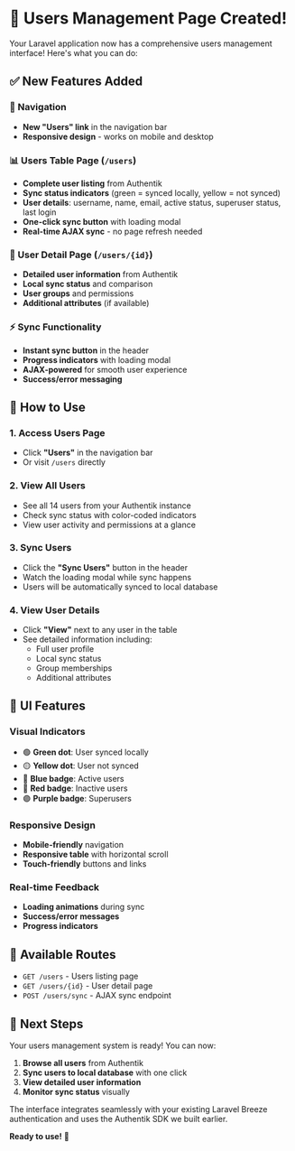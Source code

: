 # 🎉 Users Management Page Created!

Your Laravel application now has a comprehensive users management interface! Here's what you can do:

## ✅ New Features Added

### 🧭 Navigation
- **New "Users" link** in the navigation bar
- **Responsive design** - works on mobile and desktop

### 📊 Users Table Page (`/users`)
- **Complete user listing** from Authentik
- **Sync status indicators** (green = synced locally, yellow = not synced)
- **User details**: username, name, email, active status, superuser status, last login
- **One-click sync button** with loading modal
- **Real-time AJAX sync** - no page refresh needed

### 👤 User Detail Page (`/users/{id}`)
- **Detailed user information** from Authentik
- **Local sync status** and comparison
- **User groups** and permissions
- **Additional attributes** (if available)

### ⚡ Sync Functionality
- **Instant sync button** in the header
- **Progress indicators** with loading modal
- **AJAX-powered** for smooth user experience
- **Success/error messaging**

## 🎯 How to Use

### 1. Access Users Page
- Click **"Users"** in the navigation bar
- Or visit `/users` directly

### 2. View All Users
- See all 14 users from your Authentik instance
- Check sync status with color-coded indicators
- View user activity and permissions at a glance

### 3. Sync Users
- Click the **"Sync Users"** button in the header
- Watch the loading modal while sync happens
- Users will be automatically synced to local database

### 4. View User Details
- Click **"View"** next to any user in the table
- See detailed information including:
  - Full user profile
  - Local sync status
  - Group memberships
  - Additional attributes

## 🎨 UI Features

### Visual Indicators
- 🟢 **Green dot**: User synced locally
- 🟡 **Yellow dot**: User not synced
- 🔵 **Blue badge**: Active users
- 🔴 **Red badge**: Inactive users  
- 🟣 **Purple badge**: Superusers

### Responsive Design
- **Mobile-friendly** navigation
- **Responsive table** with horizontal scroll
- **Touch-friendly** buttons and links

### Real-time Feedback
- **Loading animations** during sync
- **Success/error messages**
- **Progress indicators**

## 🔗 Available Routes

- `GET /users` - Users listing page
- `GET /users/{id}` - User detail page
- `POST /users/sync` - AJAX sync endpoint

## 🚀 Next Steps

Your users management system is ready! You can now:

1. **Browse all users** from Authentik
2. **Sync users to local database** with one click
3. **View detailed user information**
4. **Monitor sync status** visually

The interface integrates seamlessly with your existing Laravel Breeze authentication and uses the Authentik SDK we built earlier.

**Ready to use!** 🎉